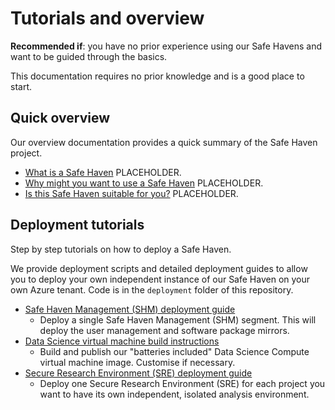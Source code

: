 # Tutorials and overview

**Recommended if**: you have no prior experience using our Safe Havens and want to be guided through the basics.

This documentation requires no prior knowledge and is a good place to start.

## Quick overview

Our overview documentation provides a quick summary of the Safe Haven project.

+ [What is a Safe Haven](quick_overview/what-is-a-safe-haven.md) PLACEHOLDER.
+ [Why might you want to use a Safe Haven](quick_overview/why-might-you-use-a-safe-haven.md) PLACEHOLDER.
+ [Is this Safe Haven suitable for you?](quick_overview/is-this-safe-haven-suitable-for-you.md) PLACEHOLDER.

## Deployment tutorials

Step by step tutorials on how to deploy a Safe Haven.

We provide deployment scripts and detailed deployment guides to allow you to deploy your own independent instance of our Safe Haven on your own Azure tenant. Code is in the `deployment` folder of this repository.

+ [Safe Haven Management (SHM) deployment guide](deployment_tutorials/how-to-deploy-shm.md)
  + Deploy a single Safe Haven Management (SHM) segment. This will deploy the user management and software package mirrors.
+ [Data Science virtual machine build instructions](deployment_tutorials/how-to-customise-dsvm-image.md)
  + Build and publish our "batteries included" Data Science Compute virtual machine image. Customise if necessary.
+ [Secure Research Environment (SRE) deployment guide](deployment_tutorials/how-to-deploy-sre.md)
  + Deploy one Secure Research Environment (SRE) for each project you want to have its own independent, isolated analysis environment.
